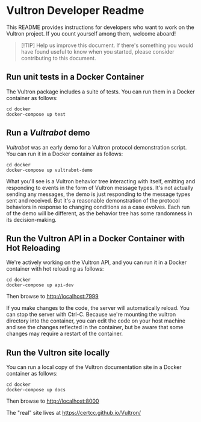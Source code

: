 # Vultron Developer Readme

This README provides instructions for developers who want to work on the Vultron project.
If you count yourself among them, welcome aboard!

> [!TIP] Help us improve this document.
> If there's something you would have found useful to know when you started,
please consider contributing to this document.

## Run unit tests in a Docker Container

The Vultron package includes a suite of tests. You can run them in a Docker container as follows:

```shell
cd docker
docker-compose up test
```

## Run a *Vultrabot* demo

*Vultrabot* was an early demo for a Vultron protocol demonstration script.
You can run it in a Docker container as follows:

```shell
cd docker
docker-compose up vultrabot-demo
```

What you'll see is a Vultron behavior tree interacting with itself,
emitting and responding to events in the form of Vultron message types.
It's not actually sending any messages, the demo is just responding to the
message types sent and received. But it's a reasonable demonstration of
the protocol behaviors in response to changing conditions as a case evolves.
Each run of the demo will be different, as the behavior tree has
some randomness in its decision-making.

## Run the Vultron API in a Docker Container with Hot Reloading

We're actively working on the Vultron API, and you can run it in a Docker container
with hot reloading as follows:

```shell
cd docker
docker-compose up api-dev
```

Then browse to <http://localhost:7999>

If you make changes to the code, the server will automatically reload.
You can stop the server with Ctrl-C.
Because we're mounting the vultron directory into the container,
you can edit the code on your host machine and see the changes reflected
in the container, but be aware that some changes may require a restart of the container.

## Run the Vultron site locally

You can run a local copy of the Vultron documentation site in a Docker container as follows:

```shell
cd docker
docker-compose up docs
```

Then browse to <http://localhost:8000>

The "real" site lives at <https://certcc.github.io/Vultron/>
